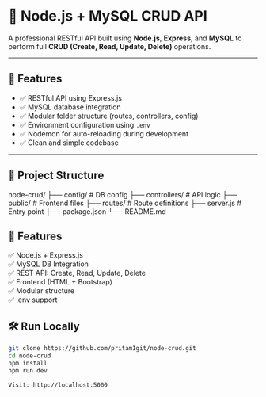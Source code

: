 # 🚀 Node.js + MySQL CRUD API

A professional RESTful API built using **Node.js**, **Express**, and **MySQL** to perform full **CRUD (Create, Read, Update, Delete)** operations.

---

## 📌 Features

- ✅ RESTful API using Express.js  
- ✅ MySQL database integration  
- ✅ Modular folder structure (routes, controllers, config)  
- ✅ Environment configuration using `.env`  
- ✅ Nodemon for auto-reloading during development  
- ✅ Clean and simple codebase  

---

## 📂 Project Structure

node-crud/
├── config/ # DB config
├── controllers/ # API logic
├── public/ # Frontend files
├── routes/ # Route definitions
├── server.js # Entry point
├── package.json
└── README.md


## 📌 Features

✅ Node.js + Express.js  
✅ MySQL DB Integration  
✅ REST API: Create, Read, Update, Delete  
✅ Frontend (HTML + Bootstrap)  
✅ Modular structure  
✅ .env support

## 🛠 Run Locally

```bash
git clone https://github.com/pritam1git/node-crud.git
cd node-crud
npm install
npm run dev

Visit: http://localhost:5000
